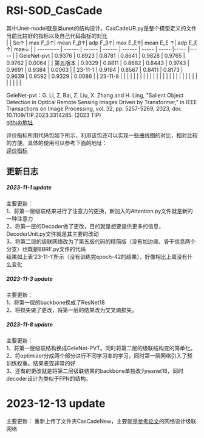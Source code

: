 # RSI-SOD_CasCade
其中Unet-model就是类unet的结构设计。CasCadeUR.py是整个模型定义的文件  
当前比较好的指标以及自己代码指标的对比  
|             |   Sα↑  | max F_β↑| mean F_β↑| adp F_β↑| max E_ξ↑| mean E_ξ ↑| adp E_ξ ↑|  mae↓  |
| ---------   | ------ | ------  | ------   | ------  | -----   | -----     |-----     |-----   |
| GeleNet-pvt | 0.9376 | 0.8923  | 0.8781   | 0.8641  | 0.9828  | 0.9765    | 0.9762   | 0.0064 |
| 第五版本     | 0.9329 | 0.8811  | 0.8682   | 0.8443  | 0.9743  | 0.9691    | 0.9384   | 0.0063 |
| 23-11-1     | 0.9164 | 0.8567  | 0.8411   | 0.8173  | 0.9639  | 0.9592    | 0.9329   | 0.0086 |
| 23-11-8     |        |         |          |         |         |           |          |        |
|             |        |         |          |         |         |           |          |        |
|             |        |         |          |         |         |           |          |        |
 
GeleNet-pvt：G. Li, Z. Bai, Z. Liu, X. Zhang and H. Ling, "Salient Object Detection in Optical Remote Sensing Images Driven by Transformer," in IEEE Transactions on Image Processing, vol. 32, pp. 5257-5269, 2023, doi: 10.1109/TIP.2023.3314285.   (2023 TIP)  
[github地址](https://github.com/MathLee/GeleNet/tree/main)  

评价指标所用代码包如下所示，利用该包还可以实现一些曲线图的对比，相对比较的方便。具体的使用可以参考下面的地址：    
[评价指标](https://github.com/lartpang/PySODMetrics)  
  
## 更新日志   
##### 2023-11-1 update  
主要更新：  
1、将第一层级联结果进行了注意力的更换，新加入的Attention.py文件就是新的一种注意力  
2、将第一层的Decoder做了更改，目的就是想要提供更多的信息， DecoderUnit.py文件就是其主要的改动  
3、将第二层的级联网络改为了第五版代码的精简版（没有加边缘、骨干信息两个分支）也既是BBRF.py文件的代码  
结果如上表‘23-11-1’所示（没有训练完epoch-42的结果），好像相比上周没有什么变化
  
##### 2023-11-3 update
主要更新：  
1、将第一层的backbone换成了ResNet18  
2、将损失做了更改，将第一层的结果改为交叉熵损失。  

##### 2023-11-8 update
主要更新：  
1、将第一层级联结构换成GeleNet-PVT。同时将第二层的级联结构变的简单化。  
2、将optimizer分成两个部分进行不同学习率的学习，同时第一层网络引入了预训练权重。结果表现非常的好    
3、还有的更改就是将第二层级联结果的backbone单独改为resnet18，同时decoder设计为类似于FPN的结构。  


# 2023-12-13 update  
主要更新：
重新上传了文件夹CasCadeNew，主要就是[参考论文](https://github.com/ZhenglinZhou/STAR/blob/master/lib/backbone/stackedHGNetV1.py)的网络设计级联网络
